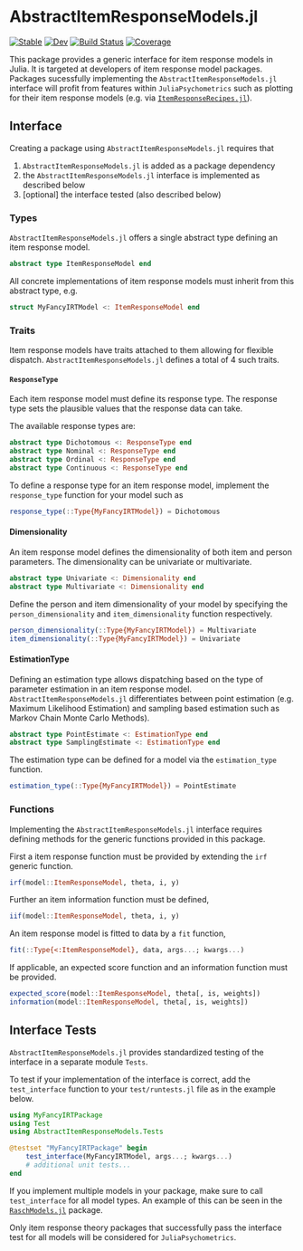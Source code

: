 # AbstractItemResponseModels.jl

[![Stable](https://img.shields.io/badge/docs-stable-blue.svg)](https://JuliaPsychometrics.github.io/AbstractItemResponseModels.jl/stable/)
[![Dev](https://img.shields.io/badge/docs-dev-blue.svg)](https://JuliaPsychometrics.github.io/AbstractItemResponseModels.jl/dev/)
[![Build Status](https://github.com/JuliaPsychometrics/AbstractItemResponseModels.jl/actions/workflows/CI.yml/badge.svg?branch=main)](https://github.com/JuliaPsychometrics/AbstractItemResponseModels.jl/actions/workflows/CI.yml?query=branch%3Amain)
[![Coverage](https://codecov.io/gh/JuliaPsychometrics/AbstractItemResponseModels.jl/branch/main/graph/badge.svg)](https://codecov.io/gh/JuliaPsychometrics/AbstractItemResponseModels.jl)

This package provides a generic interface for item response models in Julia. It is targeted 
at developers of item response model packages. Packages sucessfully implementing the 
`AbstractItemResponseModels.jl` interface will profit from features within `JuliaPsychometrics` 
such as plotting for their item response models (e.g. via [`ItemResponseRecipes.jl`](https://github.com/JuliaPsychometrics/ItemResponseRecipes.jl)).

## Interface
Creating a package using `AbstractItemResponseModels.jl` requires that

1. `AbstractItemResponseModels.jl` is added as a package dependency
2. the `AbstractItemResponseModels.jl` interface is implemented as described below
3. [optional] the interface tested (also described below)

### Types
`AbstractItemResponseModels.jl` offers a single abstract type defining an item response model. 

```julia
abstract type ItemResponseModel end
```

All concrete implementations of item response models must inherit from this abstract type, e.g.

```julia
struct MyFancyIRTModel <: ItemResponseModel end
```

### Traits
Item response models have traits attached to them allowing for flexible dispatch. 
`AbstractItemResponseModels.jl` defines a total of 4 such traits.

#### `ResponseType`
Each item response model must define its response type.
The response type sets the plausible values that the response data can take.

The available response types are:

```julia
abstract type Dichotomous <: ResponseType end
abstract type Nominal <: ResponseType end
abstract type Ordinal <: ResponseType end
abstract type Continuous <: ResponseType end
```

To define a response type for an item response model, implement the `response_type` function 
for your model such as

```julia
response_type(::Type{MyFancyIRTModel}) = Dichotomous
```

#### Dimensionality
An item response model defines the dimensionality of both item and person parameters. 
The dimensionality can be univariate or multivariate.

```julia
abstract type Univariate <: Dimensionality end
abstract type Multivariate <: Dimensionality end
```

Define the person and item dimensionality of your model by specifying the `person_dimensionality` 
and `item_dimensionality` function respectively.

```julia
person_dimensionality(::Type{MyFancyIRTModel}) = Multivariate
item_dimensionality(::Type{MyFancyIRTModel}) = Univariate
```

#### EstimationType
Defining an estimation type allows dispatching based on the type of parameter estimation in 
an item response model. `AbstractItemResponseModels.jl` differentiates between point estimation 
(e.g. Maximum Likelihood Estimation) and sampling based estimation such as Markov Chain Monte 
Carlo Methods).

```julia
abstract type PointEstimate <: EstimationType end
abstract type SamplingEstimate <: EstimationType end
```

The estimation type can be defined for a model via the `estimation_type` function.

```julia
estimation_type(::Type{MyFancyIRTModel}) = PointEstimate
```

### Functions
Implementing the `AbstractItemResponseModels.jl` interface requires defining methods for the 
generic functions provided in this package.

First a item response function must be provided by extending the `irf` generic function.

```julia
irf(model::ItemResponseModel, theta, i, y)
```

Further an item information function must be defined,

```julia
iif(model::ItemResponseModel, theta, i, y)
```

An item response model is fitted to data by a `fit` function,

```julia
fit(::Type{<:ItemResponseModel}, data, args...; kwargs...)
```

If applicable, an expected score function and an information function must be provided.

```julia
expected_score(model::ItemResponseModel, theta[, is, weights])
information(model::ItemResponseModel, theta[, is, weights])
```

## Interface Tests
`AbstractItemResponseModels.jl` provides standardized testing of the interface in a separate 
module `Tests`. 

To test if your implementation of the interface is correct, add the `test_interface` function 
to your `test/runtests.jl` file as in the example below.

```julia
using MyFancyIRTPackage
using Test
using AbstractItemResponseModels.Tests

@testset "MyFancyIRTPackage" begin
    test_interface(MyFancyIRTModel, args...; kwargs...) 
    # additional unit tests...
end
```

If you implement multiple models in your package, make sure to call `test_interface` for all
model types. An example of this can be seen in the [`RaschModels.jl`](https://github.com/JuliaPsychometrics/RaschModels.jl/blob/main/test/test_interface.jl) package.

Only item response theory packages that successfully pass the interface test for all models will be considered for `JuliaPsychometrics`.
